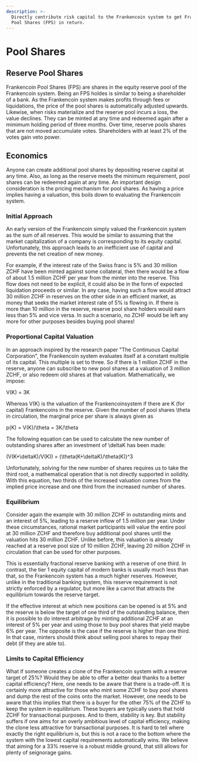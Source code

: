 ```yaml
---
description: >-
  Directly contribute risk capital to the Frankencoin system to get Frankencoin
  Pool Shares (FPS) in return.
---
```


# Pool Shares

## Reserve Pool Shares

Frankencoin Pool Shares (FPS) are shares in the equity reserve pool of the Frankencoin system. Being an FPS holdes is similar to being a shareholder of a bank. As the Frankencoin system makes profits through fees or liquidations, the price of the pool shares is automatically adjusted upwards. Likewise, when risks materialize and the reserve pool incurs a loss, the value declines. They can be minted at any time and redeemed again after a mimimum holding period of three months. Over time, reserve pools shares that are not moved accumulate votes. Shareholders with at least 2% of the votes gain veto power.

## Economics

Anyone can create additional pool shares by depositing reserve capital at any time. Also, as long as the reserve meets the minimum requirement, pool shares can be redeemed again at any time. An important design consideration is the pricing mechanism for pool shares. As having a price implies having a valuation, this boils down to evaluating the Frankencoin system.

### Initial Approach

An early version of the Frankencoin simply valued the Frankencoin system as the sum of all reserves. This would be similar to assuming that the market capitalization of a company is corresponding to its equity capital. Unfortunately, this approach leads to an inefficient use of capital and prevents the net creation of new money.

For example, if the interest rate of the Swiss franc is 5% and 30 million ZCHF have been minted against some collateral, then there would be a flow of about 1.5 million ZCHF per year from the minter into the reserve. This flow does not need to be explicit, it could also be in the form of expected liquidation proceeds or similar. In any case, having such a flow would attract 30 million ZCHF in reserves on the other side in an efficient market, as money that seeks the market interest rate of 5% is flowing in. If there is more than 10 million in the reserve, reserve pool share holders would earn less than 5% and vice versa. In such a scenario, no ZCHF would be left any more for other purposes besides buying pool shares!

### Proportional Capital Valuation

In an approach inspired by the research paper "The Continuous Capital Corporation", the Frankencoin system evaluates itself at a constant multiple of its capital. This multiple is set to three. So if there is 1 million ZCHF in the reserve, anyone can subscribe to new pool shares at a valuation of 3 million ZCHF, or also redeem old shares at that valuation. Mathematically, we impose:

V(K) = 3K

Whereas V(K) is the valuation of the Frankencoinsystem if there are K (for capital) Frankencoins in the reserve. Given the number of pool shares \theta in circulation, the marginal price per share is always given as

p(K) = V(K)/\theta = 3K/\theta

The following equation can be used to calculate the new number of outstanding shares after an investment of \deltaK has been made:

(V(K+\deltaK)/V(K)) = (\theta(K+\deltaK)/\theta(K))^3

Unfortunately, solving for the new number of shares requires us to take the third root, a mathematical operation that is not directly supported in solidity. With this equation, two thirds of the increased valuation comes from the implied price increase and one third from the increased number of shares.

### Equilibrium

Consider again the example with 30 million ZCHF in outstanding mints and an interest of 5%, leading to a reserve inflow of 1.5 million per year. Under these circumstances, rational market participants will value the entire pool at 30 million ZCHF and therefore buy additional pool shares until the valuation hits 30 million ZCHF. Unlike before, this valuation is already reached at a reserve pool size of 10 million ZCHF, leaving 20 million ZCHF in circulation that can be used for other purposes.

This is essentially fractional reserve banking with a reserve of one third. In contrast, the tier 1 equity capital of modern banks is usually much less than that, so the Frankencoin system has a much higher reserves. However, unlike in the traditional banking system, this reserve requirement is not strictly enforced by a regulator, but more like a carrot that attracts the equilibrium towards the reserve target.

If the effective interest at which new positions can be opened is at 5% and the reserve is below the target of one third of the outstanding balance, then it is possible to do interest arbitrage by minting additional ZCHF at an interest of 5% per year and using those to buy pool shares that yield maybe 6% per year. The opposite is the case if the reserve is higher than one third. In that case, minters should think about selling pool shares to repay their debt (if they are able to).

### Limits to Capital Efficiency

What if someone creates a clone of the Frankencoin system with a reserve target of 25%? Would they be able to offer a better deal thanks to a better capital efficiency? Here, one needs to be aware that there is a trade-off. It is certainly more attractive for those who mint some ZCHF to buy pool shares and dump the rest of the coins onto the market. However, one needs to be aware that this implies that there is a buyer for the other 75% of the ZCHF to keep the system in equilibrium. These buyers are typically users that hold ZCHF for transactional purposes. And to them, stability is key. But stability suffers if one aims for an overly ambitious level of capital efficiency, making the clone less attractive for transactional purposes. It is hard to tell where exactly the right equilibrium is, but this is not a race to the bottom where the system with the lowest capital requirements automatically wins. We believe that aiming for a 33% reserve is a robust middle ground, that still allows for plenty of seignorage gains.
